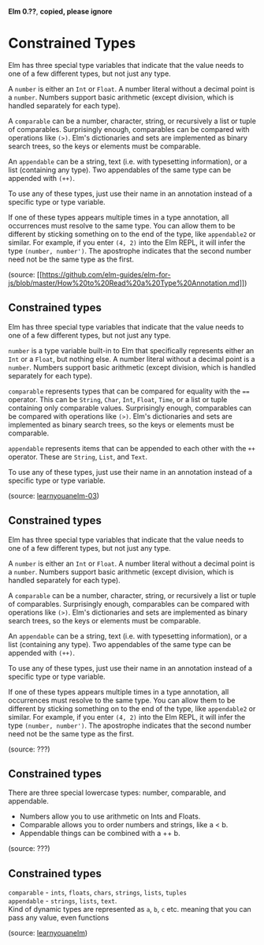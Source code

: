 **Elm 0.??**, **copied, please ignore** 

# Constrained Types

Elm has three special type variables that indicate that the value needs to one of a few different types, but not just any type.

A `number` is either an `Int` or `Float`. A number literal without a decimal point is a `number`. Numbers support basic arithmetic (except division, which is handled separately for each type).

A `comparable` can be a number, character, string, or recursively a list or tuple of comparables. Surprisingly enough, comparables can be compared with operations like `(>)`. Elm's dictionaries and sets are implemented as binary search trees, so the keys or elements must be comparable.

An `appendable` can be a string, text (i.e. with typesetting information), or a list (containing any type). Two appendables of the same type can be appended with `(++)`.

To use any of these types, just use their name in an annotation instead of a specific type or type variable.

If one of these types appears multiple times in a type annotation, all occurrences must resolve to the same type. You can allow them to be different by sticking something on to the end of the type, like `appendable2` or similar. For example, if you enter `(4, 2)` into the Elm REPL, it will infer the type `(number, number')`. The apostrophe indicates that the second number need not be the same type as the first.

(source: [[https://github.com/elm-guides/elm-for-js/blob/master/How%20to%20Read%20a%20Type%20Annotation.md]])

## Constrained types

Elm has three special type variables that indicate that the value needs to one of a few different types, but not just any type.

`number` is a type variable built-in to Elm that specifically represents either an `Int` or a `Float`, but nothing else. A number literal without a decimal point is a `number`. Numbers support basic arithmetic (except division, which is handled separately for each type).

`comparable` represents types that can be compared for equality with the `==` operator. This can be `String`, `Char`, `Int`, `Float`, `Time`, or a list or tuple containing only comparable values. Surprisingly enough, comparables can be compared with operations like `(>)`. Elm's dictionaries and sets are implemented as binary search trees, so the keys or elements must be comparable.

`appendable` represents items that can be appended to each other with the `++` operator. These are `String`, `List`, and `Text`.


To use any of these types, just use their name in an annotation instead of a specific type or type variable.

(source: [learnyouanelm-03](https://github.com/learnyouanelm/learnyouanelm.github.io/blob/master/pages/03-types.md))

## Constrained types

Elm has three special type variables that indicate that the value needs to one of a few different types, but not just
any type.

A `number` is either an `Int` or `Float`. A number literal without a decimal point is a `number`. Numbers support basic arithmetic (except division, which is handled separately for each type).

A `comparable` can be a number, character, string, or recursively a list or tuple of comparables. Surprisingly enough, comparables can be compared with operations like `(>)`. Elm's dictionaries and sets are implemented as binary search trees, so the keys or elements must be comparable.

An `appendable` can be a string, text (i.e. with typesetting information), or a list (containing any type). Two appendables of the same type can be appended with `(++)`.

To use any of these types, just use their name in an annotation instead of a specific type or type variable.

If one of these types appears multiple times in a type annotation, all occurrences must resolve to the same type. You can allow them to be different by sticking something on to the end of the type, like `appendable2` or similar. For example, if you enter `(4, 2)` into the Elm REPL, it will infer the type `(number, number')`. The apostrophe indicates that the second number need not be the same type as the first.

(source: ???)


## Constrained types

There are three special lowercase types: number, comparable, and appendable.
* Numbers allow you to use arithmetic on Ints and Floats.
* Comparable allows you to order numbers and strings, like a < b.
* Appendable things can be combined with a ++ b.

(source: ???)

## Constrained types
`comparable` - `ints`, `floats`, `chars`, `strings`, `lists`, `tuples`
<br/>
`appendable` - `strings`, `lists`, `text`.
<br/>
Kind of dynamic types are represented as `a`, `b`, `c` etc. meaning that you can pass any value, even functions

(source: [learnyouanelm](https://github.com/learnyouanelm/learnyouanelm.github.io/blob/master/pages/02-starting-out.md))
